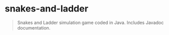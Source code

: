 # snakes-and-ladder
> Snakes and Ladder simulation game coded in Java. Includes Javadoc documentation.
